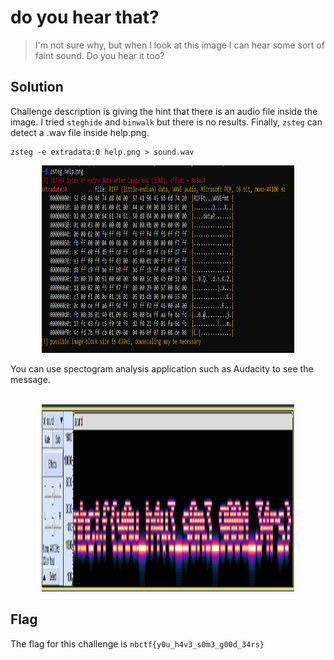 # do you hear that?
> I'm not sure why, but when I look at this image I can hear some sort of faint sound. Do you hear it too?
## Solution

Challenge description is giving the hint that there is an audio file inside the image. I tried ```steghide``` and ```binwalk``` but there is no results. Finally, ```zsteg``` can detect a .wav file inside help.png.

```
zsteg -e extradata:0 help.png > sound.wav
```
<p align="center">
  <img width="80%" height="300" src="images/help.PNG">
</p>
You can use spectogram analysis application such as Audacity to see the message.
<br><br>

<p align="center">
  <img width="80%" height="300" src="images/help1.PNG">
</p>

## Flag 
The flag for this challenge is ```nbctf{y0u_h4v3_s0m3_g00d_34rs}```
